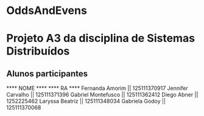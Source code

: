 # OddsAndEvens
# Projeto A3 da disciplina de Sistemas Distribuídos

## Alunos participantes

**** NOME ****      **** RA ****
Fernanda Amorim || 125111370917
Jennifer Carvalho || 125111371396
Gabriel Montefusco || 125111362412
Diego Abner || 1252225462
Laryssa Beatriz || 125111348034
Gabriela Godoy || 125111370068
